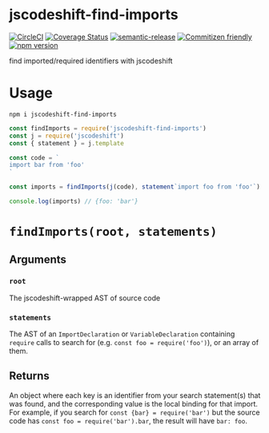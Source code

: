 # jscodeshift-find-imports

[![CircleCI](https://circleci.com/gh/jedwards1211/jscodeshift-find-imports?style=svg)](https://circleci.com/gh/jedwards1211/jscodeshift-find-imports)
[![Coverage Status](https://codecov.io/gh/jedwards1211/jscodeshift-find-imports/branch/master/graph/badge.svg)](https://codecov.io/gh/jedwards1211/jscodeshift-find-imports)
[![semantic-release](https://img.shields.io/badge/%20%20%F0%9F%93%A6%F0%9F%9A%80-semantic--release-e10079.svg)](https://github.com/semantic-release/semantic-release)
[![Commitizen friendly](https://img.shields.io/badge/commitizen-friendly-brightgreen.svg)](http://commitizen.github.io/cz-cli/)
[![npm version](https://badge.fury.io/js/jscodeshift-find-imports.svg)](https://badge.fury.io/js/jscodeshift-find-imports)

find imported/required identifiers with jscodeshift

# Usage

```
npm i jscodeshift-find-imports
```

```js
const findImports = require('jscodeshift-find-imports')
const j = require('jscodeshift')
const { statement } = j.template

const code = `
import bar from 'foo'
`

const imports = findImports(j(code), statement`import foo from 'foo'`)

console.log(imports) // {foo: 'bar'}
```

# `findImports(root, statements)`

## Arguments

### `root`

The jscodeshift-wrapped AST of source code

### `statements`

The AST of an `ImportDeclaration` or `VariableDeclaration` containing `require`
calls to search for (e.g. `const foo = require('foo')`), or an array of them.

## Returns

An object where each key is an identifier from your search statement(s) that was found, and the
corresponding value is the local binding for that import. For example, if you search for
`const {bar} = require('bar')` but the source code has `const foo = require('bar').bar`,
the result will have `bar: foo`.
